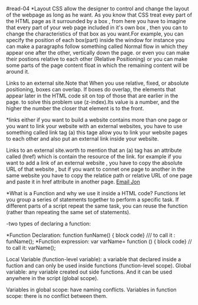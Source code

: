 #read-04
*Layout
CSS allow the designer to control and change the layout of the webpage as long as he want. As you know that 
CSS treat evey part of the HTML page as it surrounded by a box , from here you have to imagine that every
 part of your web page included in it's own box , then you can to change the characteristics of that box 
as you want.For example, you can specify the position of each box(part) inside the window for instance you 
can make a paragraphs follow something called Normal flow in which they appear one after the other, vertically
down the page. 
or even you can make their postions relative to each other (Relative Positioning) or you can make some parts
of the page content float in which the remaining content will be around it.

Links to an external site.Note that When you use relative, fixed, or absolute positioning, boxes can overlap.
If boxes do overlap, the elements that appear later in the HTML code sit on top of those that are earlier in the page. 
to solve this problem use (z-index).Its value is a number, and the higher the number the closer that element is to the front.

*links
either if you want to build a website contains more than one page or you want to link your website with an
external websites, you have to use something called link tag (a) this tage allow you to link your website pages 
to each other and also put an external link inside your website.

Links to an external site.worth to mention that an (a) tag has an attribute called (href) which is contain the 
resource of the link.
for example if you want to add a link of an external website , you have to copy the absolute URL of that website ,
but if you want to connet one page to another in the same website you
have to copy the relatice path or relative URL of one page and paste it in href attribute in another page.
<a href="mailto:jon@example.org">Email Jon</a>

*What is a Function and why we use it inside a HTML code?
Functions let you group a series of statements together to perform a specific task. If different parts of a script repeat the same task, 
you can reuse the function (rather than repeating the same set of statements).

-two types of declaring a function:

*Function Declaration: function funName() { block code} /// to call it : funName();
*Function expression: var varName= function () { block code} // to call it: varName();

Local Variable (function-level variable): a variable that declared inside a fuction and 
can only be used inside functions (function-level scope). 
Global variable: any variable created out side functions. And it can be used anywhere in the script (global scope).

Variables in global scope: have naming conflicts. Variables in function scope: there is no conflict between them.





